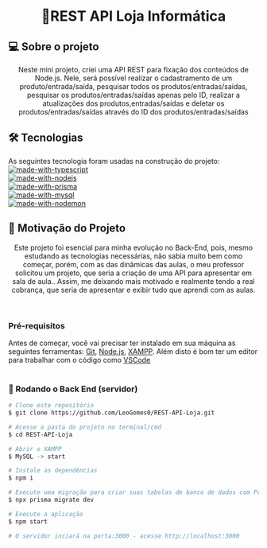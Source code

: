 <h1 align="center">📝REST API Loja Informática</h1>

## 💻 Sobre o projeto
<p align="center">Neste mini projeto, criei uma API REST para fixação dos conteúdos de Node.js. Nele, será possível realizar o cadastramento de um produto/entrada/saída, pesquisar todos os produtos/entradas/saídas, pesquisar os produtos/entradas/saídas apenas pelo ID, realizar a atualizações dos produtos,entradas/saídas e deletar os produtos/entradas/saídas através do ID dos produtos/entradas/saídas</p>

## 🛠 Tecnologias

As seguintes tecnologia foram usadas na construção do projeto: <br>
[![made-with-typescript](https://img.shields.io/badge/Made%20with-TypeScript-1f425f.svg)](https://www.typescriptlang.org/) <br>
[![made-with-nodejs](https://img.shields.io/badge/Made%20with-Node.js-1f425f.svg)]() <br>
[![made-with-prisma](https://img.shields.io/badge/Made%20with-Prisma-1f425f.svg)](https://www.prisma.io/) <br>
[![made-with-mysql](https://img.shields.io/badge/Made%20with-MySQL-1f425f.svg)](https://www.mysql.com/) <br>
[![made-with-nodemon](https://img.shields.io/badge/Made%20with-Nodemon-1f425f.svg)](https://nodemon.io/) <br>


## 🚀 Motivação do Projeto
<p align="center">Este projeto foi esencial para minha evolução no Back-End, pois, mesmo estudando as tecnologias necessárias, não sabia muito bem como começar, porém, com as das dinâmicas das aulas, o meu professor solicitou um projeto, que seria a criação de uma API para apresentar em sala de aula.. Assim, me deixando mais motivado e realmente tendo a real cobrança, que seria de apresentar e exibir tudo que aprendi com as aulas.</p> <br>

### Pré-requisitos

Antes de começar, você vai precisar ter instalado em sua máquina as seguintes ferramentas:
[Git](https://git-scm.com), [Node.js](https://nodejs.org/en), [XAMPP](https://www.apachefriends.org/). 
Além disto é bom ter um editor para trabalhar com o código como [VSCode](https://code.visualstudio.com/)
<br>
<br>
### 🎲 Rodando o Back End (servidor)

```bash
# Clone este repositório
$ git clone https://github.com/LeoGomes0/REST-API-Loja.git

# Acesse a pasta do projeto no terminal/cmd
$ cd REST-API-Loja

# Abrir o XAMPP
$ MySQL -> start

# Instale as dependências
$ npm i

# Execute uma migração para criar suas tabelas de banco de dados com Prisma Migrate
$ npx prisma migrate dev

# Execute a aplicação
$ npm start

# O servidor inciará na porta:3000 - acesse http://localhost:3000
```
